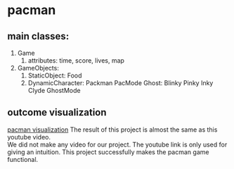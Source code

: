 # pacman

## main classes:

1) Game
    1) attributes: time, score, lives, map
2) GameObjects:
    1) StaticObject:
            Food
    2) DynamicCharacter:
            Packman
                PacMode
            Ghost: 
               Blinky
               Pinky
               Inky
               Clyde
               GhostMode


## outcome visualization
[pacman visualization](https://www.youtube.com/watch?v=AuoH0vz3Mqk)
The result of this project is almost the same as this youtube video.  
We did not make any video for our project. 
The youtube link is only used for giving an intuition. This project successfully makes the pacman game functional. 
